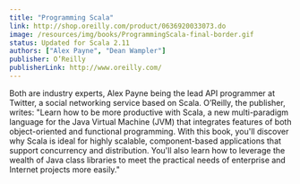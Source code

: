 ```yaml
---
title: "Programming Scala"
link: http://shop.oreilly.com/product/0636920033073.do
image: /resources/img/books/ProgrammingScala-final-border.gif
status: Updated for Scala 2.11
authors: ["Alex Payne", "Dean Wampler"]
publisher: O’Reilly
publisherLink: http://www.oreilly.com/
---
```


Both are industry experts, Alex Payne being the lead API programmer at Twitter, a social networking service based on Scala. O’Reilly, the publisher, writes: "Learn how to be more productive with Scala, a new multi-paradigm language for the Java Virtual Machine (JVM) that integrates features of both object-oriented and functional programming. With this book, you'll discover why Scala is ideal for highly scalable, component-based applications that support concurrency and distribution. You'll also learn how to leverage the wealth of Java class libraries to meet the practical needs of enterprise and Internet projects more easily."